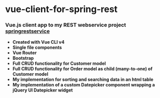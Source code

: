 # vue-client-for-spring-rest

### Vue.js client app to my REST webservice project [springrestservice](https://github.com/UniquelySimilar/springrestservice)
* **Created with Vue CLI v4**
* **Single file components**
* **Vue Router**
* **Bootstrap**
* **Full CRUD functionality for Customer model**
* **Full CRUD functionality for Order model as child (many-to-one) of Customer model**
* **My implementation for sorting and searching data in an html table**
* **My implementation of a custom Datepicker component wrapping a jQuery UI Datepicker widget**
